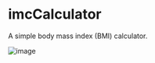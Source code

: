 # imcCalculator
 A simple body mass index (BMI) calculator.
 
 ![image](https://user-images.githubusercontent.com/69324573/192867029-a8dadefa-bd1d-4858-9bd1-c3d5c2dbf4c8.png)

